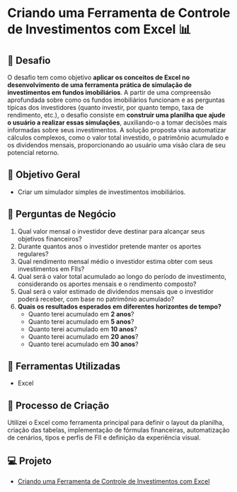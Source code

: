 # Criando uma Ferramenta de Controle de Investimentos com Excel 📊

## 🚀 Desafio

O desafio tem como objetivo **aplicar os conceitos de Excel no desenvolvimento de uma ferramenta prática de simulação de investimentos em fundos imobiliários**. A partir de uma compreensão aprofundada sobre como os fundos imobiliários funcionam e as perguntas típicas dos investidores (quanto investir, por quanto tempo, taxa de rendimento, etc.), o desafio consiste em **construir uma planilha que ajude o usuário a realizar essas simulações**, auxiliando-o a tomar decisões mais informadas sobre seus investimentos. A solução proposta visa automatizar cálculos complexos, como o valor total investido, o patrimônio acumulado e os dividendos mensais, proporcionando ao usuário uma visão clara de seu potencial retorno.

## 📒 Objetivo Geral

- Criar um simulador simples de investimentos imobiliários.

## 🎯 Perguntas de Negócio

1. Qual valor mensal o investidor deve destinar para alcançar seus objetivos financeiros?
2. Durante quantos anos o investidor pretende manter os aportes regulares?
3. Qual rendimento mensal médio o investidor estima obter com seus investimentos em FIIs?
4. Qual será o valor total acumulado ao longo do período de investimento, considerando os aportes mensais e o rendimento composto?
5. Qual será o valor estimado de dividendos mensais que o investidor poderá receber, com base no patrimônio acumulado?
6. **Quais os resultados esperados em diferentes horizontes de tempo?**
    - Quanto terei acumulado em **2 anos**?
    - Quanto terei acumulado em **5 anos**?
    - Quanto terei acumulado em **10 anos**?
    - Quanto terei acumulado em **20 anos**?
    - Quanto terei acumulado em **30 anos**?

## 🤖 Ferramentas Utilizadas

- Excel

## 🧐 Processo de Criação

Utilizei o Excel como ferramenta principal para definir o layout da planilha, criação das tabelas, implementação de fórmulas financeiras, automatização de cenários, tipos e perfis de FII e definição da experiência visual.


## 💻 Projeto

- [Criando uma Ferramenta de Controle de Investimentos com Excel](https://github.com/guimanaira/Repositorio_Dados/blob/main/Bootcamp_Santander-Excel_com_IA/01_Criando_uma_Ferramenta%20de_Controle_de_Investimentos/simulador_imobiliario.xlsx)
